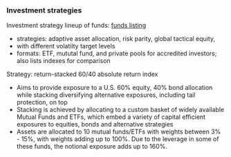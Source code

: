 ### Investment strategies

Investment strategy lineup of funds: [funds listing](https://investresolve.com/strategies/investment-strategy-lineup/)
- strategies: adaptive asset allocation, risk parity, global tactical equity, 
- with different volatilty target levels
- formats: ETF, mututal fund, and private pools for accredited investors; also lists indexes for comparison

Strategy: return-stacked 60/40 absolute return index
- Aims to provide exposure to a U.S. 60% equity, 40% bond allocation while stacking diversifying alternative exposures, including tail protection, on top
- Stacking is achieved by allocating to a custom basket of widely available Mutual Funds and ETFs, which embed a variety of capital efficient exposures to equities, bonds and alternative strategies
- Assets are allocated to 10 mutual funds/ETFs with weights between 3% - 15%, with weights adding up to 100%. Due to the leverage in some of these funds, the notional exposure adds up to 160%.

